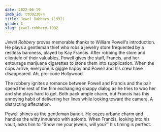 ```yaml
---
date: 2022-06-19
imdb_id: tt0023074
title: Jewel Robbery (1932)
grade: C-
slug: jewel-robbery-1932
---
```


_Jewel Robbery_ proves memorable thanks to William Powell's introduction. He plays a gentleman thief who robs a jewelry store frequented by a restless baroness, played by Kay Francis. After robbing the store and clientele of their valuables, Powell gives the staff, Francis, and her entourage marijuana cigarettes to stone them into supplication. When the cops arrive, everyone is giggle happy and Powell and his crew have disappeared. Ah, pre-code Hollywood.

<!-- end -->

The robbery ignites a romance between Powell and Francis and the pair spend the rest of the film exchanging snappy dialog as he tries to woo her and she plays hard to get. Both pack ample charm, but Francis has this annoying habit of delivering her lines while looking toward the camera. A distracting affectation.

Powell shines as the gentleman bandit. He oozes urbane charm and handles the witty innuendo with aplomb. When Francis, looking into his vault, asks him to “Show me your jewels, will you?” his timing is perfect.